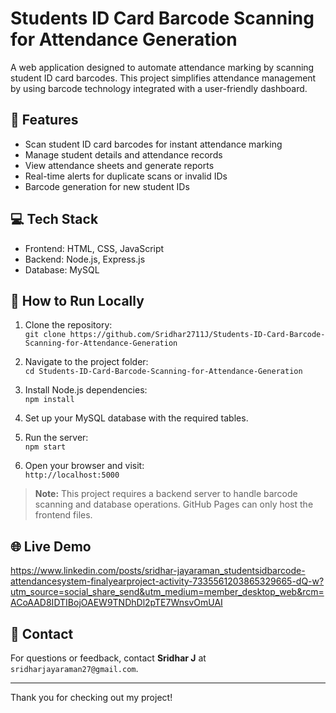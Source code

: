 # Students ID Card Barcode Scanning for Attendance Generation

A web application designed to automate attendance marking by scanning student ID card barcodes. This project simplifies attendance management by using barcode technology integrated with a user-friendly dashboard.

## 🔧 Features
- Scan student ID card barcodes for instant attendance marking
- Manage student details and attendance records
- View attendance sheets and generate reports
- Real-time alerts for duplicate scans or invalid IDs
- Barcode generation for new student IDs

## 💻 Tech Stack
- Frontend: HTML, CSS, JavaScript
- Backend: Node.js, Express.js
- Database: MySQL

## 🚀 How to Run Locally

1. Clone the repository:  
   `git clone https://github.com/Sridhar2711J/Students-ID-Card-Barcode-Scanning-for-Attendance-Generation`

2. Navigate to the project folder:  
   `cd Students-ID-Card-Barcode-Scanning-for-Attendance-Generation`

3. Install Node.js dependencies:  
   `npm install`

4. Set up your MySQL database with the required tables.

5. Run the server:  
   `npm start`

6. Open your browser and visit:  
   `http://localhost:5000`

> **Note:** This project requires a backend server to handle barcode scanning and database operations. GitHub Pages can only host the frontend files.

## 🌐 Live Demo
https://www.linkedin.com/posts/sridhar-jayaraman_studentsidbarcode-attendancesystem-finalyearproject-activity-7335561203865329665-dQ-w?utm_source=social_share_send&utm_medium=member_desktop_web&rcm=ACoAAD8IDTIBojOAEW9TNDhDl2pTE7WnsvOmUAI

## 📧 Contact
For questions or feedback, contact **Sridhar J** at `sridharjayaraman27@gmail.com`.

---

Thank you for checking out my project!

